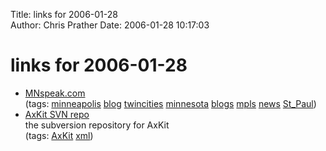 Title: links for 2006-01-28  
Author: Chris Prather
Date: 2006-01-28 10:17:03

# links for 2006-01-28
<ul class="delicious">
	<li>
		<div class="delicious-link"><a href="http://www.mnspeak.com/">MNspeak.com</a></div>
		<div class="delicious-tags">(tags: <a href="http://del.icio.us/perigrin/minneapolis">minneapolis</a> <a href="http://del.icio.us/perigrin/blog">blog</a> <a href="http://del.icio.us/perigrin/twincities">twincities</a> <a href="http://del.icio.us/perigrin/minnesota">minnesota</a> <a href="http://del.icio.us/perigrin/blogs">blogs</a> <a href="http://del.icio.us/perigrin/mpls">mpls</a> <a href="http://del.icio.us/perigrin/news">news</a> <a href="http://del.icio.us/perigrin/St_Paul">St_Paul</a>)</div>
	</li>
	<li>
		<div class="delicious-link"><a href="http://svn.apache.org/repos/asf/xml/axkit/">AxKit SVN repo</a></div>
		<div class="delicious-extended">the subversion repository for AxKit</div>
		<div class="delicious-tags">(tags: <a href="http://del.icio.us/perigrin/AxKit">AxKit</a> <a href="http://del.icio.us/perigrin/xml">xml</a>)</div>
	</li>
</ul>

